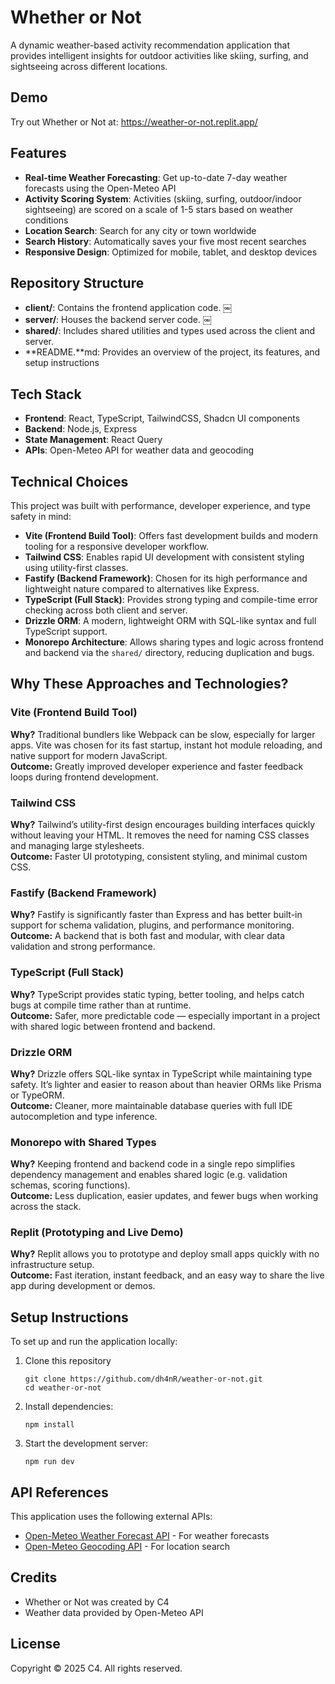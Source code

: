 # Whether or Not

A dynamic weather-based activity recommendation application that provides intelligent insights for outdoor activities like skiing, surfing, and sightseeing across different locations.

## Demo

Try out Whether or Not at: https://weather-or-not.replit.app/

## Features

- **Real-time Weather Forecasting**: Get up-to-date 7-day weather forecasts using the Open-Meteo API
- **Activity Scoring System**: Activities (skiing, surfing, outdoor/indoor sightseeing) are scored on a scale of 1-5 stars based on weather conditions
- **Location Search**: Search for any city or town worldwide
- **Search History**: Automatically saves your five most recent searches
- **Responsive Design**: Optimized for mobile, tablet, and desktop devices

## Repository Structure
- **client/**: Contains the frontend application code. ￼
- **server/**: Houses the backend server code. ￼
- **shared/**: Includes shared utilities and types used across the client and server.
- **README.**md: Provides an overview of the project, its features, and setup instructions

## Tech Stack

- **Frontend**: React, TypeScript, TailwindCSS, Shadcn UI components
- **Backend**: Node.js, Express
- **State Management**: React Query
- **APIs**: Open-Meteo API for weather data and geocoding

## Technical Choices

This project was built with performance, developer experience, and type safety in mind:

- **Vite (Frontend Build Tool)**: Offers fast development builds and modern tooling for a responsive developer workflow.
- **Tailwind CSS**: Enables rapid UI development with consistent styling using utility-first classes.
- **Fastify (Backend Framework)**: Chosen for its high performance and lightweight nature compared to alternatives like Express.
- **TypeScript (Full Stack)**: Provides strong typing and compile-time error checking across both client and server.
- **Drizzle ORM**: A modern, lightweight ORM with SQL-like syntax and full TypeScript support.
- **Monorepo Architecture**: Allows sharing types and logic across frontend and backend via the `shared/` directory, reducing duplication and bugs.

## Why These Approaches and Technologies?

### Vite (Frontend Build Tool)
**Why?** Traditional bundlers like Webpack can be slow, especially for larger apps. Vite was chosen for its fast startup, instant hot module reloading, and native support for modern JavaScript.  
**Outcome:** Greatly improved developer experience and faster feedback loops during frontend development.

### Tailwind CSS
**Why?** Tailwind’s utility-first design encourages building interfaces quickly without leaving your HTML. It removes the need for naming CSS classes and managing large stylesheets.  
**Outcome:** Faster UI prototyping, consistent styling, and minimal custom CSS.

### Fastify (Backend Framework)
**Why?** Fastify is significantly faster than Express and has better built-in support for schema validation, plugins, and performance monitoring.  
**Outcome:** A backend that is both fast and modular, with clear data validation and strong performance.

### TypeScript (Full Stack)
**Why?** TypeScript provides static typing, better tooling, and helps catch bugs at compile time rather than at runtime.  
**Outcome:** Safer, more predictable code — especially important in a project with shared logic between frontend and backend.

### Drizzle ORM
**Why?** Drizzle offers SQL-like syntax in TypeScript while maintaining type safety. It’s lighter and easier to reason about than heavier ORMs like Prisma or TypeORM.  
**Outcome:** Cleaner, more maintainable database queries with full IDE autocompletion and type inference.

### Monorepo with Shared Types
**Why?** Keeping frontend and backend code in a single repo simplifies dependency management and enables shared logic (e.g. validation schemas, scoring functions).  
**Outcome:** Less duplication, easier updates, and fewer bugs when working across the stack.

### Replit (Prototyping and Live Demo)
**Why?** Replit allows you to prototype and deploy small apps quickly with no infrastructure setup.  
**Outcome:** Fast iteration, instant feedback, and an easy way to share the live app during development or demos.

## Setup Instructions

To set up and run the application locally:

1. Clone this repository
   ```
   git clone https://github.com/dh4nR/weather-or-not.git
   cd weather-or-not
   ```

2. Install dependencies:
   ```
   npm install
   ```

3. Start the development server:
   ```
   npm run dev
   ```

## API References

This application uses the following external APIs:

- [Open-Meteo Weather Forecast API](https://open-meteo.com/en/docs) - For weather forecasts
- [Open-Meteo Geocoding API](https://open-meteo.com/en/docs/geocoding-api) - For location search

## Credits

- Whether or Not was created by C4
- Weather data provided by Open-Meteo API

## License

Copyright © 2025 C4. All rights reserved.